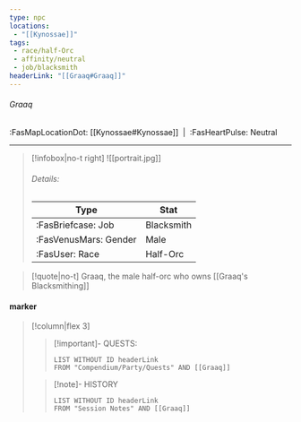 ```yaml
---
type: npc
locations:
 - "[[Kynossae]]"
tags:
 - race/half-Orc
 - affinity/neutral
 - job/blacksmith
headerLink: "[[Graaq#Graaq]]"
---
```

###### Graaq
<span class="sub2">:FasMapLocationDot: [[Kynossae#Kynossae]] &nbsp;|&nbsp; :FasHeartPulse: Neutral </span>
___

> [!infobox|no-t right]
> ![[portrait.jpg]]
> ###### Details:
> | Type | Stat |
> | ---- | ---- |
> | :FasBriefcase: Job |  Blacksmith |
> | :FasVenusMars: Gender | Male |
> | :FasUser: Race | Half-Orc |
<span class="clearfix"></span>

> [!quote|no-t]
>Graaq, the male half-orc who owns [[Graaq's Blacksmithing]]

#### marker
> [!column|flex 3]
>> [!important]- QUESTS:
>>```dataview
>>LIST WITHOUT ID headerLink
>>FROM "Compendium/Party/Quests" AND [[Graaq]]
>
>>[!note]- HISTORY
>>```dataview
>>LIST WITHOUT ID headerLink
>>FROM "Session Notes" AND [[Graaq]]
